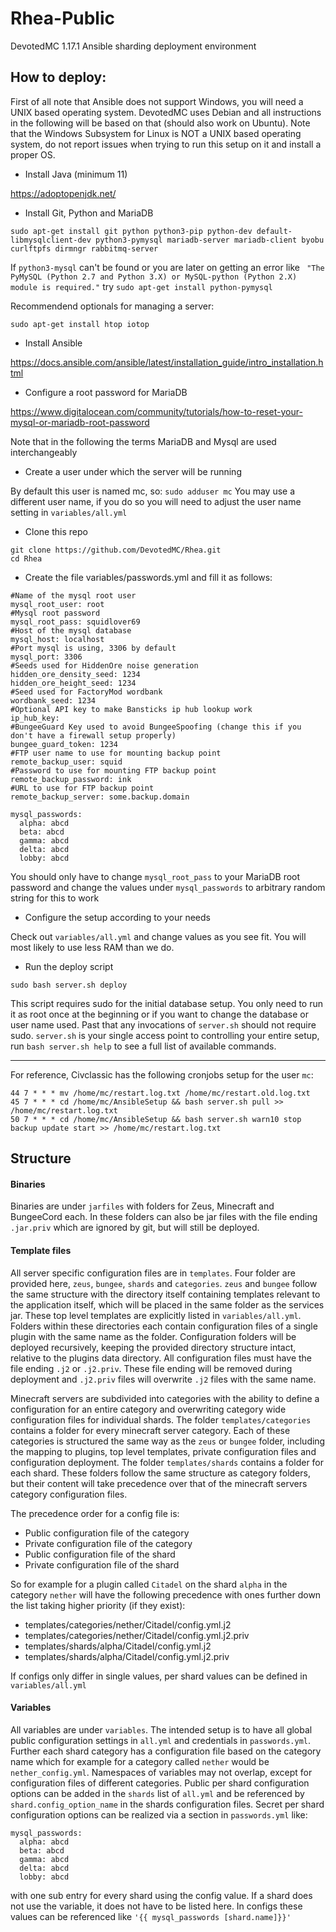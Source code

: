# Rhea-Public
 
DevotedMC 1.17.1 Ansible sharding deployment environment


## How to deploy:

First of all note that Ansible does not support Windows, you will need a UNIX based operating system. DevotedMC uses Debian and all instructions in the following will be based on that (should also work on Ubuntu). Note that the Windows Subsystem for Linux is NOT a UNIX based operating system, do not report issues when trying to run this setup on it and install a proper OS.


- Install Java (minimum 11)

https://adoptopenjdk.net/

- Install Git, Python and MariaDB

`sudo apt-get install git python python3-pip python-dev default-libmysqlclient-dev python3-pymysql mariadb-server mariadb-client byobu curlftpfs dirmngr rabbitmq-server`

If `python3-mysql` can't be found or you are later on getting an error like ` "The PyMySQL (Python 2.7 and Python 3.X) or MySQL-python (Python 2.X) module is required."` try `sudo apt-get install python-pymysql`

Recommendend optionals for managing a server:

`sudo apt-get install htop iotop`

- Install Ansible

https://docs.ansible.com/ansible/latest/installation_guide/intro_installation.html

- Configure a root password for MariaDB

https://www.digitalocean.com/community/tutorials/how-to-reset-your-mysql-or-mariadb-root-password

Note that in the following the terms MariaDB and Mysql are used interchangeably

- Create a user under which the server will be running

By default this user is named mc, so: `sudo adduser mc`
You may use a different user name, if you do so you will need to adjust the user name setting in `variables/all.yml`


- Clone this repo
```
git clone https://github.com/DevotedMC/Rhea.git
cd Rhea
```

- Create the file variables/passwords.yml and fill it as follows:

```
#Name of the mysql root user
mysql_root_user: root
#Mysql root password
mysql_root_pass: squidlover69
#Host of the mysql database
mysql_host: localhost
#Port mysql is using, 3306 by default
mysql_port: 3306
#Seeds used for HiddenOre noise generation
hidden_ore_density_seed: 1234
hidden_ore_height_seed: 1234
#Seed used for FactoryMod wordbank
wordbank_seed: 1234
#Optional API key to make Bansticks ip hub lookup work
ip_hub_key:
#BungeeGuard Key used to avoid BungeeSpoofing (change this if you don't have a firewall setup properly)
bungee_guard_token: 1234
#FTP user name to use for mounting backup point
remote_backup_user: squid
#Password to use for mounting FTP backup point
remote_backup_password: ink
#URL to use for FTP backup point
remote_backup_server: some.backup.domain

mysql_passwords:
  alpha: abcd
  beta: abcd
  gamma: abcd
  delta: abcd
  lobby: abcd
```

You should only have to change `mysql_root_pass` to your MariaDB root password and change the values under `mysql_passwords` to arbitrary random string for this to work

- Configure the setup according to your needs

Check out `variables/all.yml` and change values as you see fit. You will most likely to use less RAM than we do.

- Run the deploy script

`sudo bash server.sh deploy`

This script requires sudo for the initial database setup. You only need to run it as root once at the beginning or if you want to change the database or user name used. Past that any invocations of `server.sh` should not require sudo. `server.sh` is your single access point to controlling your entire setup, run `bash server.sh help` to see a full list of available commands. 

---

For reference, Civclassic has the following cronjobs setup for the user `mc`:

```
44 7 * * * mv /home/mc/restart.log.txt /home/mc/restart.old.log.txt
45 7 * * * cd /home/mc/AnsibleSetup && bash server.sh pull >> /home/mc/restart.log.txt
50 7 * * * cd /home/mc/AnsibleSetup && bash server.sh warn10 stop backup update start >> /home/mc/restart.log.txt
```


## Structure

#### Binaries

Binaries are under `jarfiles` with folders for Zeus, Minecraft and BungeeCord each. In these folders can also be jar files with the file ending `.jar.priv` which are ignored by git, but will still be deployed.

#### Template files

All server specific configuration files are in `templates`. Four folder are provided here, `zeus`, `bungee`, `shards` and `categories`. 
`zeus` and `bungee` follow the same structure with the directory itself containing templates relevant to the application itself, which will be placed in the same folder as the services jar. These top level templates are explicitly listed in `variables/all.yml`. 
Folders within these directories each contain configuration files of a single plugin with the same name as the folder. Configuration folders will be deployed recursively, keeping the provided directory structure intact, relative to the plugins data directory. All configuration files must have the file ending `.j2` or `.j2.priv`. These file ending will be removed during deployment and `.j2.priv` files will overwrite `.j2` files with the same name.

Minecraft servers are subdivided into categories with the ability to define a configuration for an entire category and overwriting category wide configuration files for individual shards. The folder `templates/categories` contains a folder for every minecraft server category. 
Each of these categories is structured the same way as the `zeus` or `bungee` folder, including the mapping to plugins, top level templates, private configuration files and configuration deployment. The folder `templates/shards` contains a folder for each shard. These folders follow the same structure as category folders, but their content will take precedence over that of the minecraft servers category configuration files.

The precedence order for a config file is:

- Public configuration file of the category
- Private configuration file of the category
- Public configuration file of the shard
- Private configuration file of the shard

So for example for a plugin called `Citadel` on the shard `alpha` in the category `nether` will have the following precedence with ones further down the list taking higher priority (if they exist):

- templates/categories/nether/Citadel/config.yml.j2
- templates/categories/nether/Citadel/config.yml.j2.priv
- templates/shards/alpha/Citadel/config.yml.j2
- templates/shards/alpha/Citadel/config.yml.j2.priv


If configs only differ in single values, per shard values can be defined in `variables/all.yml`


#### Variables

All variables are under `variables`. The intended setup is to have all global public configuration settings in `all.yml` and credentials in `passwords.yml`. Further each shard category has a configuration file based on the category name which for example for a category called `nether` would be `nether_config.yml`. Namespaces of variables may not overlap, except for configuration files of different categories. 
Public per shard configuration options can be added in the `shards` list of `all.yml` and be referenced by `shard.config_option_name` in the shards configuration files. 
Secret per shard configuration options can be realized via a section in `passwords.yml` like:

```
mysql_passwords:
  alpha: abcd
  beta: abcd
  gamma: abcd
  delta: abcd
  lobby: abcd
 ```

 with one sub entry for every shard using the config value. If a shard does not use the variable, it does not have to be listed here. In configs these values can be referenced like `'{{ mysql_passwords [shard.name]}}'`
